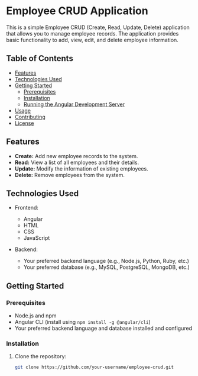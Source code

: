 # Employee CRUD Application

This is a simple Employee CRUD (Create, Read, Update, Delete) application that allows you to manage employee records. The application provides basic functionality to add, view, edit, and delete employee information.

## Table of Contents

- [Features](#features)
- [Technologies Used](#technologies-used)
- [Getting Started](#getting-started)
  - [Prerequisites](#prerequisites)
  - [Installation](#installation)
  - [Running the Angular Development Server](#running-the-angular-development-server)
- [Usage](#usage)
- [Contributing](#contributing)
- [License](#license)

## Features

- **Create:** Add new employee records to the system.
- **Read:** View a list of all employees and their details.
- **Update:** Modify the information of existing employees.
- **Delete:** Remove employees from the system.

## Technologies Used

- Frontend:
  - Angular
  - HTML
  - CSS
  - JavaScript

- Backend:
  - Your preferred backend language (e.g., Node.js, Python, Ruby, etc.)
  - Your preferred database (e.g., MySQL, PostgreSQL, MongoDB, etc.)

## Getting Started

### Prerequisites

- Node.js and npm
- Angular CLI (install using `npm install -g @angular/cli`)
- Your preferred backend language and database installed and configured

### Installation

1. Clone the repository:

   ```bash
   git clone https://github.com/your-username/employee-crud.git
